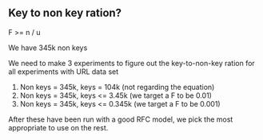 ## Key to non key ration?


F >= n / u

We have 
345k non keys 



We need to make 3 experiments to figure out the key-to-non-key ration for all experiments with URL data set


1. Non keys = 345k, keys = 104k (not regarding the equation)
2. Non keys = 345k, keys <= 3.45k  (we target a F to be 0.01)
2. Non keys = 345k, keys <= 0.345k  (we target a F to be 0.001)


After these have been run with a good RFC model, we pick the most appropriate to use on the rest.








